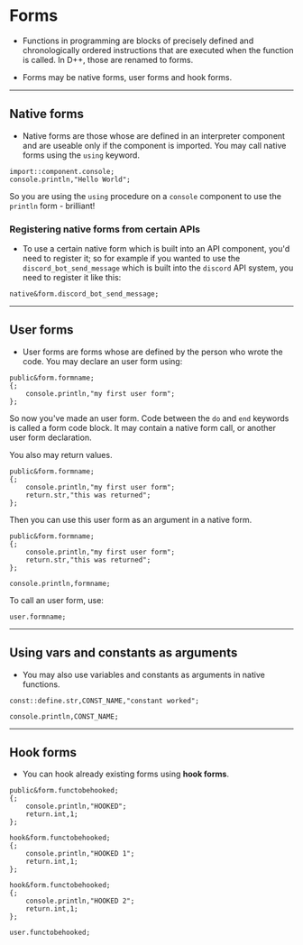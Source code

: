 # Forms
- Functions in programming are blocks of precisely defined and chronologically ordered instructions that are executed when the function is called. In D++, those are renamed to forms.

- Forms may be native forms, user forms and hook forms.

---------------------------------------------------------------------------------------------------------

## Native forms

- Native forms are those whose are defined in an interpreter component and are useable only if the component is imported. You may call native forms using the `using` keyword.

```pawn
import::component.console;
console.println,"Hello World";
```

So you are using the `using` procedure on a `console` component to use the `println` form - brilliant!


### Registering native forms from certain APIs

- To use a certain native form which is built into an API component, you'd need to register it; so for example if you wanted to use the `discord_bot_send_message` which is built into the `discord` API system, you need to register it like this:

```pawn
native&form.discord_bot_send_message;
```

---------------------------------------------------------------------------------------------------------

## User forms

- User forms are forms whose are defined by the person who wrote the code. You may declare an user form using:

```pawn
public&form.formname;
{;
	console.println,"my first user form";
};
```

So now you've made an user form. Code between the `do` and `end` keywords is called a form code block. It may contain a native form call, or another user form declaration.

You also may return values.

```pawn
public&form.formname;
{;
	console.println,"my first user form";
	return.str,"this was returned";
};
```

Then you can use this user form as an argument in a native form.

```pawn
public&form.formname;
{;
	console.println,"my first user form";
	return.str,"this was returned";
};

console.println,formname;
```

To call an user form, use:

```pawn
user.formname;
```

---------------------------------------------------------------------------------------------------------

## Using vars and constants as arguments

- You may also use variables and constants as arguments in native functions.

```pawn
const::define.str,CONST_NAME,"constant worked";

console.println,CONST_NAME;
```

---------------------------------------------------------------------------------------------------------

## Hook forms
- You can hook already existing forms using **hook forms**.

```pawn
public&form.functobehooked;
{;
	console.println,"HOOKED";
	return.int,1;
};

hook&form.functobehooked;
{;
	console.println,"HOOKED 1";
	return.int,1;
};

hook&form.functobehooked;
{;
	console.println,"HOOKED 2";
	return.int,1;
};

user.functobehooked;
```